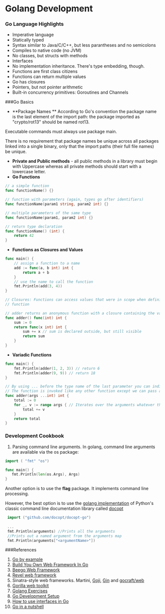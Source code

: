 Golang Development
==================
### Go Language Highlights
- Imperative language
- Statically typed
- Syntax similar to Java/C/C++, but less parantheses and no semicolons
- Compiles to native code (no JVM)
- No classes, but structs with methods
- Interfaces
- No implementation inheritance. There's type embedding, though.
- Functions are first class citizens
- Functions can return multiple values
- Go has closures
- Pointers, but not pointer arithmetic
- Built-in concurrency primitives: Goroutines and Channels

###Go Basics
 - **Package Names **
 According to Go's convention the package name is the last element of the import path: the package imported as "crypto/rot13" should be named rot13.
 
 Executable commands must always use package main.

 There is no requirement that package names be unique across all  packages linked into a single binary, only that the import paths (their full file names) be unique.
 
 - **Private and Public methods** - all public methods in a library must begin with Uppercase whereas all private methods should start with a lowercase letter.
 - **Go Functions**

```go
// a simple function
func functionName() {}

// function with parameters (again, types go after identifiers)
func functionName(param1 string, param2 int) {}

// multiple parameters of the same type
func functionName(param1, param2 int) {}

// return type declaration
func functionName() (int) {
    return 42
}
```
- **Functions as Closures and Values**
```go
func main() {
    // assign a function to a name
    add := func(a, b int) int {
        return a + b
    }
    // use the name to call the function
    fmt.Println(add(3, 4))
}

// Closures: Functions can access values that were in scope when defining the
// function

// adder returns an anonymous function with a closure containing the variable sum
func adder() func(int) int {
    sum := 0
    return func(x int) int {
        sum += x // sum is declared outside, but still visible
        return sum
    }
}
```
- **Variadic Functions**
```go
func main() {
    fmt.Println(adder(1, 2, 3)) // return 6
    fmt.Println(adder(9, 9)) // return 18
}

// By using ... before the type name of the last parameter you can indicate that it takes zero or more of those parameters.
// The function is invoked like any other function except we can pass as many arguments as we want.
func adder(args ...int) int {
    total := 0
    for _, v := range args { // Iterates over the arguments whatever the number.
        total += v
    }
    return total
}
```
  
### Development Cookbook
 1. Parsing command line arguments.
 In golang, command line arguments are available via the os package: 
```go
import ( "fmt" "os")

func main() {
   fmt.Println(len(os.Args), Args)
}
```
Another option is to use the **flag** package. It implements command line processing.

However, the best option is to use the [golang implementation](https://github.com/docopt/docopt.go) of Python's classic command line documentation library called [docopt](http://docopt.org/) 

```go
 import ("github.com/docopt/docopt-go")
 
 ...
 fmt.Println(arguments) //Prints all the arguments
 //Prints out a named argument from the arguments map
 fmt.Println(arguments["<argumentName>"]) 
```
###References

 1. [Go by example](https://gobyexample.com/)
 2. [Build You Own Web Framework In Go](http://nicolasmerouze.com/build-web-framework-golang/)
 2. [Beego Web Framework](http://beego.me/)
 3. [Revel web framework]()
 4. Sinatra-style web frameworks. Martini, [Goji](https://github.com/zenazn/goji), [Gin](http://gin-gonic.github.io/gin/) and [gocraft/web](https://github.com/gocraft/web)
 5. [Gorilla web toolkit](http://www.gorillatoolkit.org/)
 6. [Golang Exercises](https://gist.github.com/zyxar/2317744)
 7. [Go Development Setup](http://blog.tideland.biz/2013-07-09-go-environment-setup)
 8. [How to use interfaces in Go](http://jordanorelli.com/post/32665860244/how-to-use-interfaces-in-go)
 9. [Go in a nutshell](https://github.com/basti1302/go-lang-cheat-sheet#go-in-a-nutshell)

